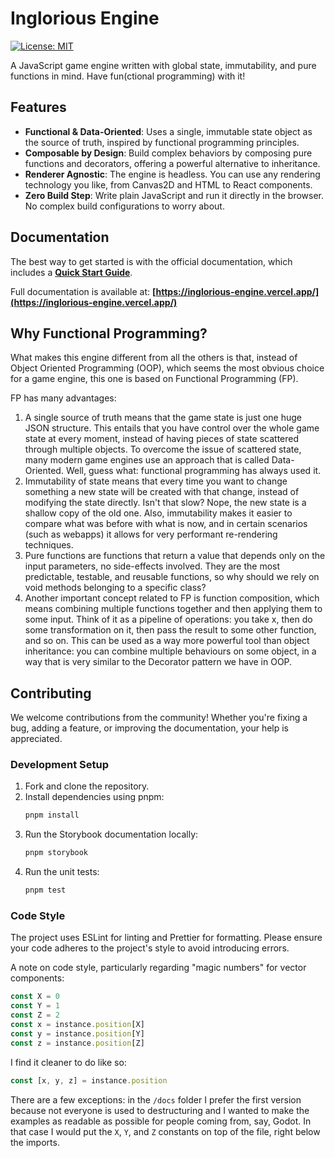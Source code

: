 # Inglorious Engine

[![License: MIT](https://img.shields.io/badge/License-MIT-yellow.svg)](https://opensource.org/licenses/MIT)

A JavaScript game engine written with global state, immutability, and pure functions in mind. Have fun(ctional programming) with it!

## Features

- **Functional & Data-Oriented**: Uses a single, immutable state object as the source of truth, inspired by functional programming principles.
- **Composable by Design**: Build complex behaviors by composing pure functions and decorators, offering a powerful alternative to inheritance.
- **Renderer Agnostic**: The engine is headless. You can use any rendering technology you like, from Canvas2D and HTML to React components.
- **Zero Build Step**: Write plain JavaScript and run it directly in the browser. No complex build configurations to worry about.

## Documentation

The best way to get started is with the official documentation, which includes a **[Quick Start Guide](https://inglorious-engine.vercel.app/?path=/docs/quick-start--docs)**.

Full documentation is available at: **[https://inglorious-engine.vercel.app/](https://inglorious-engine.vercel.app/)**

## Why Functional Programming?

What makes this engine different from all the others is that, instead of Object Oriented Programming (OOP), which seems the most obvious choice for a game engine, this one is based on Functional Programming (FP).

FP has many advantages:

1. A single source of truth means that the game state is just one huge JSON structure. This entails that you have control over the whole game state at every moment, instead of having pieces of state scattered through multiple objects. To overcome the issue of scattered state, many modern game engines use an approach that is called Data-Oriented. Well, guess what: functional programming has always used it.
2. Immutability of state means that every time you want to change something a new state will be created with that change, instead of modifying the state directly. Isn't that slow? Nope, the new state is a shallow copy of the old one. Also, immutability makes it easier to compare what was before with what is now, and in certain scenarios (such as webapps) it allows for very performant re-rendering techniques.
3. Pure functions are functions that return a value that depends only on the input parameters, no side-effects involved. They are the most predictable, testable, and reusable functions, so why should we rely on void methods belonging to a specific class?
4. Another important concept related to FP is function composition, which means combining multiple functions together and then applying them to some input. Think of it as a pipeline of operations: you take x, then do some transformation on it, then pass the result to some other function, and so on. This can be used as a way more powerful tool than object inheritance: you can combine multiple behaviours on some object, in a way that is very similar to the Decorator pattern we have in OOP.

## Contributing

We welcome contributions from the community! Whether you're fixing a bug, adding a feature, or improving the documentation, your help is appreciated.

### Development Setup

1.  Fork and clone the repository.
2.  Install dependencies using pnpm:
    ```bash
    pnpm install
    ```
3.  Run the Storybook documentation locally:
    ```bash
    pnpm storybook
    ```
4.  Run the unit tests:
    ```bash
    pnpm test
    ```

### Code Style

The project uses ESLint for linting and Prettier for formatting. Please ensure your code adheres to the project's style to avoid introducing errors.

A note on code style, particularly regarding "magic numbers" for vector components:

```js
const X = 0
const Y = 1
const Z = 2
const x = instance.position[X]
const y = instance.position[Y]
const z = instance.position[Z]
```

I find it cleaner to do like so:

```js
const [x, y, z] = instance.position
```

There are a few exceptions: in the `/docs` folder I prefer the first version because not everyone is used to destructuring and I wanted to make the examples as readable as possible for people coming from, say, Godot. In that case I would put the `X`, `Y`, and `Z` constants on top of the file, right below the imports.
